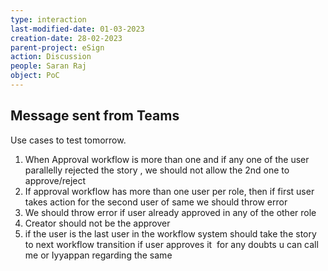 ```yaml
---
type: interaction
last-modified-date: 01-03-2023
creation-date: 28-02-2023
parent-project: eSign
action: Discussion
people: Saran Raj
object: PoC
---
```

## Message sent from Teams
Use cases to test tomorrow. 
1.  When Approval workflow is more than one and if any one of the user parallelly rejected the story , we should not allow the 2nd one to approve/reject
2.  If approval workflow has more than one user per role, then if first user takes action for the second user of same we should throw error
3.  We should throw error if user already approved in any of the other role
4.  Creator should not be the approver
5.  if the user is the last user in the workflow system should take the story to next workflow transition if user approves it 
for any doubts u can call me or Iyyappan regarding the same


